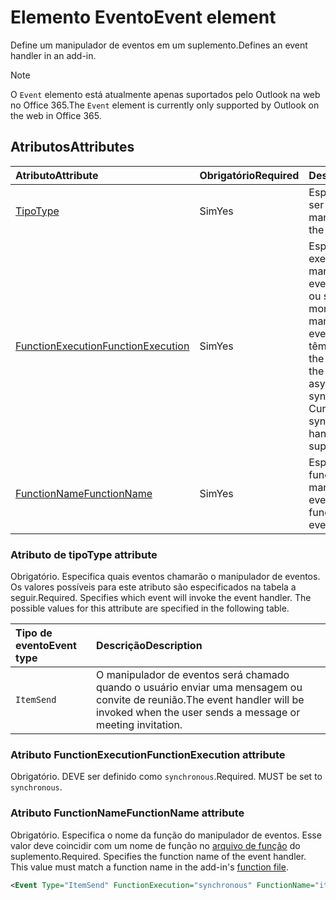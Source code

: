 # <a name="event-element"></a><span data-ttu-id="6e84c-101">Elemento Evento</span><span class="sxs-lookup"><span data-stu-id="6e84c-101">Event element</span></span>

<span data-ttu-id="6e84c-102">Define um manipulador de eventos em um suplemento.</span><span class="sxs-lookup"><span data-stu-id="6e84c-102">Defines an event handler in an add-in.</span></span>

> [!NOTE] 
> <span data-ttu-id="6e84c-103">O `Event` elemento está atualmente apenas suportados pelo Outlook na web no Office 365.</span><span class="sxs-lookup"><span data-stu-id="6e84c-103">The `Event` element is currently only supported by Outlook on the web in Office 365.</span></span>

## <a name="attributes"></a><span data-ttu-id="6e84c-104">Atributos</span><span class="sxs-lookup"><span data-stu-id="6e84c-104">Attributes</span></span>

|  <span data-ttu-id="6e84c-105">Atributo</span><span class="sxs-lookup"><span data-stu-id="6e84c-105">Attribute</span></span>  |  <span data-ttu-id="6e84c-106">Obrigatório</span><span class="sxs-lookup"><span data-stu-id="6e84c-106">Required</span></span>  |  <span data-ttu-id="6e84c-107">Descrição</span><span class="sxs-lookup"><span data-stu-id="6e84c-107">Description</span></span>  |
|:-----|:-----|:-----|
|  [<span data-ttu-id="6e84c-108">Tipo</span><span class="sxs-lookup"><span data-stu-id="6e84c-108">Type</span></span>](#type-attribute)  |  <span data-ttu-id="6e84c-109">Sim</span><span class="sxs-lookup"><span data-stu-id="6e84c-109">Yes</span></span>  | <span data-ttu-id="6e84c-110">Especifica o evento a ser manipulado.</span><span class="sxs-lookup"><span data-stu-id="6e84c-110">Specifies the event to handle.</span></span> |
|  [<span data-ttu-id="6e84c-111">FunctionExecution</span><span class="sxs-lookup"><span data-stu-id="6e84c-111">FunctionExecution</span></span>](#functionexecution-attribute)  |  <span data-ttu-id="6e84c-112">Sim</span><span class="sxs-lookup"><span data-stu-id="6e84c-112">Yes</span></span>  | <span data-ttu-id="6e84c-p101">Especifica o estilo de execução para o manipulador de eventos, assíncrono ou síncrono. No momento, somente os manipuladores de eventos síncronos têm suporte.</span><span class="sxs-lookup"><span data-stu-id="6e84c-p101">Specifies the execution style for the event handler, asynchronous or synchronous. Currently only synchronous event handlers are supported.</span></span> |
|  [<span data-ttu-id="6e84c-115">FunctionName</span><span class="sxs-lookup"><span data-stu-id="6e84c-115">FunctionName</span></span>](#functionname-attribute)  |  <span data-ttu-id="6e84c-116">Sim</span><span class="sxs-lookup"><span data-stu-id="6e84c-116">Yes</span></span>  | <span data-ttu-id="6e84c-117">Especifica o nome da função para o manipulador de eventos.</span><span class="sxs-lookup"><span data-stu-id="6e84c-117">Specifies the function name for the event handler.</span></span> |

### <a name="type-attribute"></a><span data-ttu-id="6e84c-118">Atributo de tipo</span><span class="sxs-lookup"><span data-stu-id="6e84c-118">Type attribute</span></span>

<span data-ttu-id="6e84c-p102">Obrigatório. Especifica quais eventos chamarão o manipulador de eventos. Os valores possíveis para este atributo são especificados na tabela a seguir.</span><span class="sxs-lookup"><span data-stu-id="6e84c-p102">Required. Specifies which event will invoke the event handler. The possible values for this attribute are specified in the following table.</span></span>

|  <span data-ttu-id="6e84c-122">Tipo de evento</span><span class="sxs-lookup"><span data-stu-id="6e84c-122">Event type</span></span>  |  <span data-ttu-id="6e84c-123">Descrição</span><span class="sxs-lookup"><span data-stu-id="6e84c-123">Description</span></span>  |
|:-----|:-----|
|  `ItemSend`  |  <span data-ttu-id="6e84c-124">O manipulador de eventos será chamado quando o usuário enviar uma mensagem ou convite de reunião.</span><span class="sxs-lookup"><span data-stu-id="6e84c-124">The event handler will be invoked when the user sends a message or meeting invitation.</span></span>  |

### <a name="functionexecution-attribute"></a><span data-ttu-id="6e84c-125">Atributo FunctionExecution</span><span class="sxs-lookup"><span data-stu-id="6e84c-125">FunctionExecution attribute</span></span>

<span data-ttu-id="6e84c-p103">Obrigatório. DEVE ser definido como `synchronous`.</span><span class="sxs-lookup"><span data-stu-id="6e84c-p103">Required. MUST be set to `synchronous`.</span></span>

### <a name="functionname-attribute"></a><span data-ttu-id="6e84c-128">Atributo FunctionName</span><span class="sxs-lookup"><span data-stu-id="6e84c-128">FunctionName attribute</span></span>

<span data-ttu-id="6e84c-p104">Obrigatório. Especifica o nome da função do manipulador de eventos. Esse valor deve coincidir com um nome de função no [arquivo de função](functionfile.md) do suplemento.</span><span class="sxs-lookup"><span data-stu-id="6e84c-p104">Required. Specifies the function name of the event handler. This value must match a function name in the add-in's [function file](functionfile.md).</span></span>

```xml
<Event Type="ItemSend" FunctionExecution="synchronous" FunctionName="itemSendHandler" /> 
```